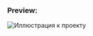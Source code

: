 ### Preview:
![Иллюстрация к проекту](https://user-images.githubusercontent.com/75693419/188328844-5027e2a5-4bed-4678-96ed-a80661f77c15.jpg)
